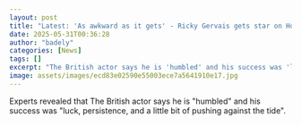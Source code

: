 ```yaml
---
layout: post
title: "Latest: 'As awkward as it gets' - Ricky Gervais gets star on Hollywood Walk of Fame"
date: 2025-05-31T00:36:28
author: "badely"
categories: [News]
tags: []
excerpt: "The British actor says he is 'humbled' and his success was 'luck, persistence, and a little bit of pushing against the tide'."
image: assets/images/ecd83e02590e55003ece7a5641910e17.jpg
---
```


Experts revealed that The British actor says he is "humbled" and his success was "luck, persistence, and a little bit of pushing against the tide".

